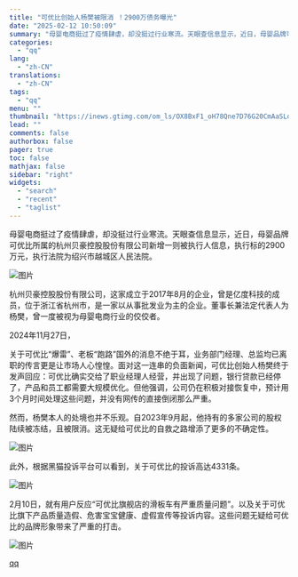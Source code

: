 ```yaml
---
title: "可优比创始人杨樊被限消 ！2900万债务曝光"
date: "2025-02-12 10:50:09"
summary: "母婴电商挺过了疫情肆虐，却没挺过行业寒流。天眼查信息显示，近日，母婴品牌可优比所属的杭州贝豪控股股份..."
categories:
  - "qq"
lang:
  - "zh-CN"
translations:
  - "zh-CN"
tags:
  - "qq"
menu: ""
thumbnail: "https://inews.gtimg.com/om_ls/OX8BxF1_oH78Qne7D76G20CmAaSLokkArjmPm_DwV5y94AA_640360/0"
lead: ""
comments: false
authorbox: false
pager: true
toc: false
mathjax: false
sidebar: "right"
widgets:
  - "search"
  - "recent"
  - "taglist"
---
```


母婴电商挺过了疫情肆虐，却没挺过行业寒流。天眼查信息显示，近日，母婴品牌可优比所属的杭州贝豪控股股份有限公司新增一则被执行人信息，执行标的2900万元，执行法院为绍兴市越城区人民法院。

![图片](https://inews.gtimg.com/om_bt/O73cHIuWUHbKK1XrIb0x-wZB1gX9kwqLfCv_vqVXWQPjkAA/641)

杭州贝豪控股股份有限公司，这家成立于2017年8月的企业，曾是亿度科技的成员，位于浙江省杭州市，是一家以从事批发业为主的企业。董事长兼法定代表人为杨樊，曾一度被视为母婴电商行业的佼佼者。

2024年11月27日，

关于可优比“爆雷”、老板“跑路”国外的消息不绝于耳，业务部门经理、总监均已离职的传言更是让市场人心惶惶。面对这一连串的负面新闻，可优比创始人杨樊终于发声回应：可优比确实交给了职业经理人经营，并出现了问题，银行贷款已经停了，产品和员工都需要大规模优化。但他强调，公司仍在积极对接恢复中，预计用3个月时间处理这些问题，并没有网传的直接倒闭那么严重。

然而，杨樊本人的处境也并不乐观。自2023年9月起，他持有的多家公司的股权陆续被冻结，且被限消。这无疑给可优比的自救之路增添了更多的不确定性。

![图片](https://inews.gtimg.com/om_bt/OLtOWmKmuSAAuo-7FKZE7zTTCxtFRvkeKuhhclt8NuXoIAA/641)

此外，根据黑猫投诉平台可以看到，关于可优比的投诉高达4331条。

![图片](https://inews.gtimg.com/om_bt/OWF_JhI0nnx3z7SK8nGXtz0BeIykXHAmrfxsSHLHARhtAAA/641)

2月10日，就有用户反应“可优比旗舰店的滑板车有严重质量问题”。以及关于可优比旗下产品质量造假、危害宝宝健康、虚假宣传等投诉内容。这些问题无疑给可优比的品牌形象带来了严重的打击。

![图片](https://inews.gtimg.com/om_bt/Oouc7vvxiPzk4-Yj3oaZUkagz_f2jwQR77IAmEc6qGm8cAA/641)

[qq](https://new.qq.com/rain/a/20250212A0397400)
